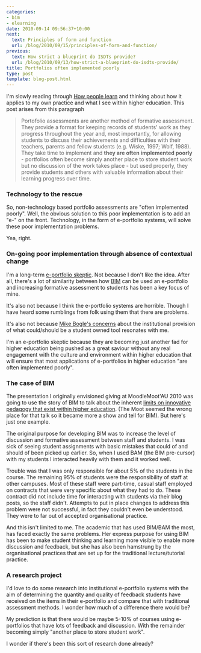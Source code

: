 ```yaml
---
categories:
- bim
- elearning
date: 2010-09-14 09:56:37+10:00
next:
  text: Principles of form and function
  url: /blog/2010/09/15/principles-of-form-and-function/
previous:
  text: How strict a blueprint do ISDTs provide?
  url: /blog/2010/09/13/how-strict-a-blueprint-do-isdts-provide/
title: Portfolios often implemented poorly
type: post
template: blog-post.html
---
```

I'm slowly reading through [How people learn](http://www.nap.edu/openbook.php?record_id=6160) and thinking about how it applies to my own practice and what I see within higher education. This post arises from this paragraph

> Portofolio assessments are another method of formative assessment. They provide a format for keeping records of students' work as they progress throughout the year and, most importantly, for allowing students to discuss their achievements and difficulties with their teachers, parents and fellow students (e.g. Wiske, 1997; Wolf, 1988). They take time to implement and **they are often implemented poorly** - portfolios often become simply another place to store student work but no discussion of the work takes place - but used properly, they provide students and others with valuable information about their learning progress over time.

### Technology to the rescue

So, non-technology based portfolio assessments are "often implemented poorly". Well, the obvious solution to this poor implementation is to add an "e-" on the front. Technology, in the form of e-portfolio systems, will solve these poor implementation problems.

Yea, right.

### On-going poor implementation through absence of contextual change

I'm a long-term [e-portfolio skeptic](/blog/2009/01/21/why-am-i-a-eportfolio-skeptic/). Not because I don't like the idea. After all, there's a lot of similarity between how [BIM](/blog/research/bam-blog-aggregation-management/) can be used an e-portfolio and increasing formative assessment to students has been a key focus of mine.

It's also not because I think the e-portfolio systems are horrible. Though I have heard some rumblings from folk using them that there are problems.

It's also not because [Mike Bogle's concerns](http://techticker.net/2010/08/31/the-eportfolio-debate/) about the institutional provision of what could/should be a student owned tool resonates with me.

I'm an e-portfolio skeptic because they are becoming just another fad for higher education being pushed as a great saviour without any real engagement with the culture and environment within higher education that will ensure that most applications of e-portfolios in higher education "are often implemented poorly".

### The case of BIM

The presentation I originally envisioned giving at MoodleMoot'AU 2010 was going to use the story of BIM to talk about the inherent [limits on innovative pedagogy that exist within higher education](/blog/publications/limits-in-developing-innovative-pedagogy-with-moodle-the-story-of-bim/). (The Moot seemed the wrong place for that talk so it became more a show and tell for BIM). But here's just one example.

The original purpose for developing BIM was to increase the level of discussion and formative assessment between staff and students. I was sick of seeing student assignments with basic mistakes that could of and should of been picked up earlier. So, when I used BAM (the BIM pre-cursor) with my students I interacted heavily with them and it worked well.

Trouble was that I was only responsible for about 5% of the students in the course. The remaining 95% of students were the responsibility of staff at other campuses. Most of these staff were part-time, casual staff employed on contracts that were very specific about what they had to do. These contract did not include time for interacting with students via their blog posts, so the staff didn't. Attempts to put in place changes to address this problem were not successful, in fact they couldn't even be understood. They were to far out of accepted organisational practice.

And this isn't limited to me. The academic that has used BIM/BAM the most, has faced exactly the same problems. Her express purpose for using BIM has been to make student thinking and learning more visible to enable more discussion and feedback, but she has also been hamstrung by the organisational practices that are set up for the traditional lecture/tutorial practice.

### A research project

I'd love to do some research into institutional e-portfolio systems with the aim of determining the quantity and quality of feedback students have received on the items in their e-portfolio and compare that with traditional assessment methods. I wonder how much of a difference there would be?

My prediction is that there would be maybe 5-10% of courses using e-portfolios that have lots of feedback and discussion. With the remainder becoming simply "another place to store student work".

I wonder if there's been this sort of research done already?